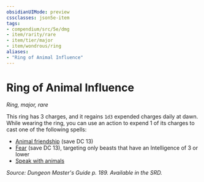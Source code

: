 ```yaml
---
obsidianUIMode: preview
cssclasses: json5e-item
tags:
- compendium/src/5e/dmg
- item/rarity/rare
- item/tier/major
- item/wondrous/ring
aliases: 
- "Ring of Animal Influence"
---
```

# Ring of Animal Influence
*Ring, major, rare*  


This ring has 3 charges, and it regains `1d3` expended charges daily at dawn. While wearing the ring, you can use an action to expend 1 of its charges to cast one of the following spells:

- [Animal friendship](z_compendium/spells/animal-friendship.md) (save DC 13)  
- [Fear](z_compendium/spells/fear.md) (save DC 13), targeting only beasts that have an Intelligence of 3 or lower  
- [Speak with animals](z_compendium/spells/speak-with-animals.md)  

*Source: Dungeon Master's Guide p. 189. Available in the SRD.*